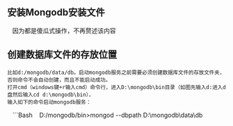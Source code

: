 ## 安装Mongodb安装文件
    因为都是傻瓜式操作，不再赘述该内容
## 创建数据库文件的存放位置
    比如d:/mongodb/data/db。启动mongodb服务之前需要必须创建数据库文件的存放文件夹，否则命令不会自动创建，而且不能启动成功。
    打开cmd（windows键+r输入cmd）命令行，进入D:\mongodb\bin目录（如图先输入d:进入d盘然后输入cd d:\mongodb\bin），
    输入如下的命令启动mongodb服务：
    ```Bash
    D:/mongodb/bin>mongod --dbpath D:\mongodb\data\db
